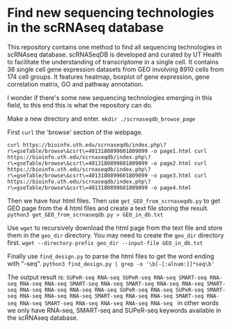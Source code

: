 # Find new sequencing technologies in the scRNAseq database

This repository contains one method to find all sequencing technologies in scRNAseq database. scRNASeqDB is developed and curated by UT Health to facilitate the understanding of transcriptome in a single cell. It contains 36 single cell gene expression datasets from GEO involving 8910 cells from 174 cell groups. It features heatmap, boxplot of gene expression, gene correlation matrix, GO and pathway annotation. 

I wonder if there's some new sequencing technologies emerging in this field, to this end this is what the repository can do.

Make a new directory and enter.
`mkdir ./scrnaseqdb_browse_page`

First `curl` the 'browse' section of the webpage.

`curl https://bioinfo.uth.edu/scrnaseqdb/index.php\?r\=gseTable/browse\&csrt\=4013180899601809099 -o page1.html
curl https://bioinfo.uth.edu/scrnaseqdb/index.php\?r\=gseTable/browse\&csrt\=4013180899601809099 -o page2.html
curl https://bioinfo.uth.edu/scrnaseqdb/index.php\?r\=gseTable/browse\&csrt\=4013180899601809099 -o page3.html
curl https://bioinfo.uth.edu/scrnaseqdb/index.php\?r\=gseTable/browse\&csrt\=4013180899601809099 -o page4.html`

Then we have four html files. Then use `get_GEO_from_scrnaseqdb.py` to get GEO page from the 4 html files and create a text file storing the result.
`python3 get_GEO_from_scrnaseqdb.py > GEO_in_db.txt`

Use `wget` to recursively download the html page from the text file and store them in the `geo_dir` directory. You may need to create the `geo_dir` directory first.
`wget --directory-prefix geo_dir --input-file GEO_in_db.txt`

Finally use `find_design.py` to parse the html files to get the word ending with "-seq".
`python3 find_design.py | grep -o '\b[-[:alnum:]]*seq\b'`

The output result is:
`SUPeR-seq
RNA-seq
SUPeR-seq
RNA-seq
SMART-seq
RNA-seq
RNA-seq
RNA-seq
SMART-seq
RNA-seq
SMART-seq
RNA-seq
RNA-seq
SMART-seq
RNA-seq
RNA-seq
RNA-seq
RNA-seq
SUPeR-seq
RNA-seq
SUPeR-seq
SMART-seq
RNA-seq
RNA-seq
RNA-seq
SMART-seq
RNA-seq
RNA-seq
SMART-seq
RNA-seq
RNA-seq
SMART-seq
RNA-seq
RNA-seq
RNA-seq
RNA-seq
`
in other words we only have RNA-seq, SMART-seq and SUPeR-seq keywords available in the scRNAseq database.